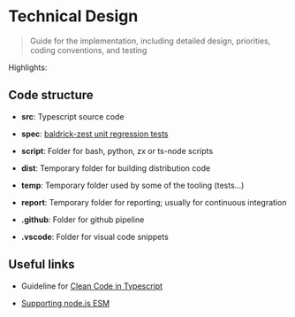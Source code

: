 # Technical Design

> Guide for the implementation, including detailed design, priorities,
> coding conventions, and testing

Highlights:

## Code structure

-   **src**: Typescript source code

-   **spec**: [baldrick-zest unit regression
    tests](https://github.com/flarebyte/baldrick-zest-engine)

-   **script**: Folder for bash, python, zx or ts-node scripts

-   **dist**: Temporary folder for building distribution code

-   **temp**: Temporary folder used by some of the tooling (tests...)

-   **report**: Temporary folder for reporting; usually for continuous
    integration

-   **.github**: Folder for github pipeline

-   **.vscode**: Folder for visual code snippets

## Useful links

-   Guideline for [Clean Code in
    Typescript](https://labs42io.github.io/clean-code-typescript/)

-   [Supporting node.js ESM](https://the-guild.dev/blog/support-nodejs-esm)

